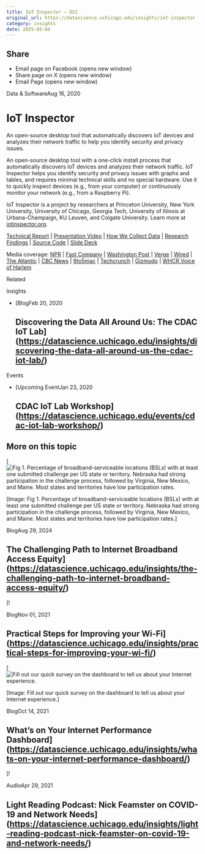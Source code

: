 ```yaml
---
title: IoT Inspector – DSI
original_url: https://datascience.uchicago.edu/insights/iot-inspector
category: insights
date: 2025-05-04
---
```


## Share

* Email page on Facebook (opens new window)
* Share page on X (opens new window)
* Email Page (opens new window)

<!-- Table-like structure detected -->

Data & SoftwareAug 16, 2020

# IoT Inspector

An open-source desktop tool that automatically discovers IoT devices and analyzes their network traffic to help you identify security and privacy issues.

An open-source desktop tool with a one-click install process that automatically discovers IoT devices and analyzes their network traffic. IoT Inspector helps you identify security and privacy issues with graphs and tables, and requires minimal technical skills and no special hardware. Use it to quickly inspect devices (e.g., from your computer) or continuously monitor your network (e.g., from a Raspberry Pi).

IoT Inspector is a project by researchers at Princeton University, New York University, University of Chicago, Georgia Tech, University of Illinois at Urbana-Champaign, KU Leuven, and Colgate University. Learn more at [iotinspector.org](https://iotinspector.org/).

[Technical Report](https://iotinspector.org/papers/ubicomp-20.pdf) | [Presentation Video](https://www.youtube.com/watch?v=-uzG3B1Z7J8) | [How We Collect Data](https://iotinspector.org/blog/post/faq/#data-privacy-and-security) | [Research Findings](https://iotinspector.org/blog/) | [Source Code](https://github.com/noise-lab/iot-inspector-client) | [Slide Deck](https://docs.google.com/presentation/d/10ke_xQYsDE0S9SMbhGrD4bRlH5miRQBUw-PkhKJW6J8/edit#slide=id.p)

Media coverage: [NPR](https://www.sciencefriday.com/segments/smart-tv-roku-spying/) | [Fast Company](https://www.fastcompany.com/90419797/why-streaming-tv-devices-are-privacy-minefields) | [Washington Post](https://www.washingtonpost.com/technology/2019/09/18/you-watch-tv-your-tv-watches-back/?noredirect=on) | [Verge](https://www.theverge.com/2019/10/11/20908128/smart-tv-surveillence-data-collection-home-roku-amazon-fire-princeton-study) | [Wired](https://www.wired.com/story/roku-fire-tv-channels-ad-tracking/) | [The Atlantic](https://www.theatlantic.com/technology/archive/2019/11/smart-tvs-collect-data-political-advertising-use/601381/) | [CBC News](https://www.cbc.ca/news/technology/pringle-smart-home-privacy-1.5109347) | [9to5mac](https://9to5mac.com/2019/04/19/princeton-iot-inspector/) | [Techcrunch](https://techcrunch.com/2019/04/13/spy-on-your-smart-home-with-this-open-source-research-tool/) | [Gizmodo](https://gizmodo.com/this-simple-tool-will-reveal-the-secret-life-of-your-sm-1832264323) | [WHCR Voice of Harlem](https://www.youtube.com/watch?v=QwsEMRPTiBk&feature=youtu.be)

Related

Insights

* [BlogFeb 20, 2020

  ## Discovering the Data All Around Us: The CDAC IoT Lab](https://datascience.uchicago.edu/insights/discovering-the-data-all-around-us-the-cdac-iot-lab/)

Events

* [Upcoming EventJan 23, 2020

  ## CDAC IoT Lab Workshop](https://datascience.uchicago.edu/events/cdac-iot-lab-workshop/)

## More on this topic

[![Fig 1. Percentage of broadband-serviceable locations (BSLs) with at least one submitted challenge per US state or territory. Nebraska had strong participation in the challenge process, followed by Virginia, New Mexico, and Maine. Most states and territories have low participation rates.](https://datascience.uchicago.edu/wp-content/uploads/2024/08/Fig1-750x500.png)

[Image: Fig 1. Percentage of broadband-serviceable locations (BSLs) with at least one submitted challenge per US state or territory. Nebraska had strong participation in the challenge process, followed by Virginia, New Mexico, and Maine. Most states and territories have low participation rates.]

BlogAug 29, 2024

## The Challenging Path to Internet Broadband Access Equity](https://datascience.uchicago.edu/insights/the-challenging-path-to-internet-broadband-access-equity/)
[!

BlogNov 01, 2021

## Practical Steps for Improving your Wi-Fi](https://datascience.uchicago.edu/insights/practical-steps-for-improving-your-wi-fi/)
[![Fill out our quick survey on the dashboard to tell us about your Internet experience.](https://datascience.uchicago.edu/wp-content/uploads/2021/10/dashboard2-750x500.png)

[Image: Fill out our quick survey on the dashboard to tell us about your Internet experience.]

BlogOct 14, 2021

## What’s on Your Internet Performance Dashboard](https://datascience.uchicago.edu/insights/whats-on-your-internet-performance-dashboard/)
[!

AudioApr 29, 2021

## Light Reading Podcast: Nick Feamster on COVID-19 and Network Needs](https://datascience.uchicago.edu/insights/light-reading-podcast-nick-feamster-on-covid-19-and-network-needs/)